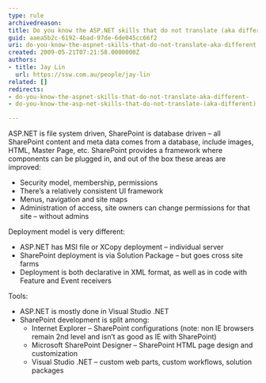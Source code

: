 ```yaml
---
type: rule
archivedreason: 
title: Do you know the ASP.NET skills that do not translate (aka different) ?
guid: aaea5b2c-6192-4bad-97de-6de045cc66f2
uri: do-you-know-the-aspnet-skills-that-do-not-translate-aka-different
created: 2009-05-21T07:21:58.0000000Z
authors:
- title: Jay Lin
  url: https://ssw.com.au/people/jay-lin
related: []
redirects:
- do-you-know-the-aspnet-skills-that-do-not-translate-aka-different-
- do-you-know-the-asp-net-skills-that-do-not-translate-(aka-different)

---
```


ASP.NET is file system driven, SharePoint is database driven – all SharePoint content and meta data comes from a database, include images, HTML, Master Page, etc. SharePoint provides a framework where components can be plugged in, and out of the box these areas are improved:

* Security model, membership, permissions
* There’s a relatively consistent UI framework
* Menus, navigation and site maps
* Administration of access, site owners can change permissions for that site – without admins


Deployment model is very different:

* ASP.NET has MSI file or XCopy deployment – individual server
* SharePoint deployment is via Solution Package – but goes cross site farms
* Deployment is both declarative in XML format, as well as in code with Feature and Event receivers


Tools:

* ASP.NET is mostly done in Visual Studio .NET
* SharePoint development is split among:
    * Internet Explorer – SharePoint configurations (note: non IE browsers remain 2nd level and isn’t as good as IE with SharePoint)
    * Microsoft SharePoint Designer – SharePoint HTML page design and customization
    * Visual Studio .NET – custom web parts, custom workflows, solution packages


<!--endintro-->

